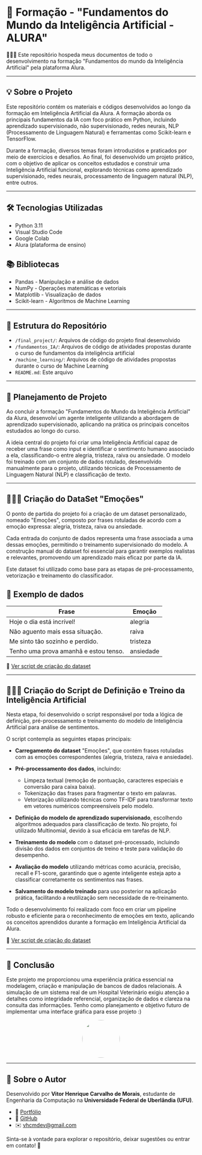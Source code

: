 # 🧠 Formação - "Fundamentos do Mundo da Inteligência Artificial - ALURA"


🧑🏽‍💻 Este repositório hospeda meus documentos de todo o desenvolvimento na formação "Fundamentos do mundo da Inteligência Artificial" pela plataforma Alura.

---

## 💡 Sobre o Projeto

Este repositório contém os materiais e códigos desenvolvidos ao longo da formação em Inteligência Artificial da Alura. A formação aborda os principais fundamentos da IA com foco prático em Python,
incluindo aprendizado supervisionado, não supervisionado, redes neurais, NLP (Processamento de Linguagem Natural) e ferramentas como Scikit-learn e TensorFlow.

Durante a formação, diversos temas foram introduzidos e praticados por meio de exercícios e desafios. Ao final, foi desenvolvido um projeto prático, com o objetivo de aplicar 
os conceitos estudados e construir uma Inteligência Artificial funcional, explorando técnicas como aprendizado supervisionado, redes neurais, processamento de linguagem 
natural (NLP), entre outros.

---

## 🛠️ Tecnologias Utilizadas

- Python 3.11
- Visual Studio Code
- Google Colab
- Alura (plataforma de ensino)

## 📚 Bibliotecas

- Pandas - Manipulação e análise de dados
- NumPy - Operações matemáticas e vetoriais
- Matplotlib - Visualização de dados
- Scikit-learn - Algoritmos de Machine Learning

---

## 📂 Estrutura do Repositório

- `/final_project/`: Arquivos de código do projeto final desenvolvido
- `/fundamentos_IA/`: Arquivos de código de atividades propostas durante o curso de fundamentos da inteligência artificial
- `/machine_learning/`: Arquivos de código de atividades propostas durante o curso de Machine Learning
- `README.md`: Este arquivo
  
---

## 💭 Planejamento de Projeto

Ao concluir a formação "Fundamentos do Mundo da Inteligência Artificial" da Alura, desenvolvi um agente inteligente utilizando a abordagem de aprendizado supervisionado, aplicando na prática os principais conceitos estudados ao longo do curso.

A ideia central do projeto foi criar uma Inteligência Artificial capaz de receber uma frase como input e identificar o sentimento humano associado a ela, classificando-o entre alegria, tristeza, raiva ou ansiedade. O modelo foi treinado com um conjunto de dados rotulado, desenvolvido manualmente para o projeto, utilizando técnicas de Processamento de Linguagem Natural (NLP) e classificação de texto.

---

## 🧑🏽‍💻 Criação do DataSet "Emoções"

O ponto de partida do projeto foi a criação de um dataset personalizado, nomeado "Emoções", composto por frases rotuladas de acordo com a emoção expressa: alegria, tristeza, raiva ou ansiedade.

Cada entrada do conjunto de dados representa uma frase associada a uma dessas emoções, permitindo o treinamento supervisionado do modelo. A construção manual do dataset foi essencial para garantir exemplos realistas e relevantes, promovendo um aprendizado mais eficaz por parte da IA.

Este dataset foi utilizado como base para as etapas de pré-processamento, vetorização e treinamento do classificador.

## 📝 Exemplo de dados

| Frase                                 | Emoção    |
| ------------------------------------- | --------- |
| Hoje o dia está incrível!             | alegria   |
| Não aguento mais essa situação.       | raiva     |
| Me sinto tão sozinho e perdido.       | tristeza  |
| Tenho uma prova amanhã e estou tenso. | ansiedade |

🔗 [Ver script de criação do dataset](./final_project/dataset_emocoes.py)

---

## 🧑🏽‍💻 Criação do Script de Definição e Treino da Inteligência Artificial

Nesta etapa, foi desenvolvido o script responsável por toda a lógica de definição, pré-processamento e treinamento do modelo de Inteligência Artificial para análise de sentimentos.

O script contempla as seguintes etapas principais:

- **Carregamento do dataset** "Emoções", que contém frases rotuladas com as emoções correspondentes (alegria, tristeza, raiva e ansiedade).

- **Pré-processamento dos dados**, incluindo:  
  - Limpeza textual (remoção de pontuação, caracteres especiais e conversão para caixa baixa).  
  - Tokenização das frases para fragmentar o texto em palavras.  
  - Vetorização utilizando técnicas como TF-IDF para transformar texto em vetores numéricos compreensíveis pelo modelo.

- **Definição do modelo de aprendizado supervisionado**, escolhendo algoritmos adequados para classificação de texto. No projeto, foi utilizado Multinomial, devido à sua eficácia em tarefas de NLP.

- **Treinamento do modelo** com o dataset pré-processado, incluindo divisão dos dados em conjuntos de treino e teste para validação do desempenho.

- **Avaliação do modelo** utilizando métricas como acurácia, precisão, recall e F1-score, garantindo que o agente inteligente esteja apto a classificar corretamente os sentimentos nas frases.

- **Salvamento do modelo treinado** para uso posterior na aplicação prática, facilitando a reutilização sem necessidade de re-treinamento.

Todo o desenvolvimento foi realizado com foco em criar um pipeline robusto e eficiente para o reconhecimento de emoções em texto, aplicando os conceitos aprendidos durante a formação em Inteligência Artificial da Alura.

🔗 [Ver script de criação do dataset](./final_project/dataset_emocoes.py)

---

## 📌 Conclusão

Este projeto me proporcionou uma experiência prática essencial na modelagem, criação e manipulação de bancos de dados relacionais. A simulação de um sistema real de um Hospital Veterinário exigiu atenção a detalhes como integridade referencial, organização de dados e clareza na consulta das informações. Tenho como planejamento e objetivo futuro de implementar uma interface gráfica para esse projeto :)   

<p align="center">
  <img src="assets/dog.png" width="100" height="100" style="border-radius: 50%;"/>
</p>

---

## 👤 Sobre o Autor

Desenvolvido por **Vitor Henrique Carvalho de Morais**, estudante de Engenharia da Computação na **Universidade Federal de Uberlândia (UFU)**.

- 💼 [Portfólio](https://vhcdev.netlify.app/)
- 🐙 [GitHub](https://github.com/Vhcmorais)
- ✉️ vhcmdev@gmail.com

Sinta-se à vontade para explorar o repositório, deixar sugestões ou entrar em contato! 🚀
